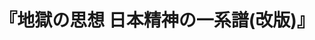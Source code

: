---
title: "『地獄の思想 日本精神の一系譜(改版)』"
description: "日本人は、生の力を肯定する思想とともに、生の暗さを凝視する思想を愛した。この地獄の思想こそ、人間の苦悩への深い洞察と、生命への真摯な態度を教え、日本人の魂の深みを形成してきた。源信、親鸞、紫式部、世阿弥、近松門左衛門、宮沢賢治、太宰治などは、みな現世に地獄を見た人びとであった。これら先人の深い魂の苦闘の跡を知らなければならない。生命の強さは、どれだけ暗い生の事実を見つめるかによって示されるからである。"
date: 
shorttitle: ""
authors: ['']
publishDate: ""
ENTRYTYPE: "基礎演習テキスト100"
series:
- 早稲田大学必修基礎演習テキスト100(2020年度)
tags: 
- 
category: 
- 
# publisher: "Self-Published"
image: 
pinned : true
draft: false
hideToc: false
enableToc: true
enableTocContent: false
copyright: "All rights reserved"
---
